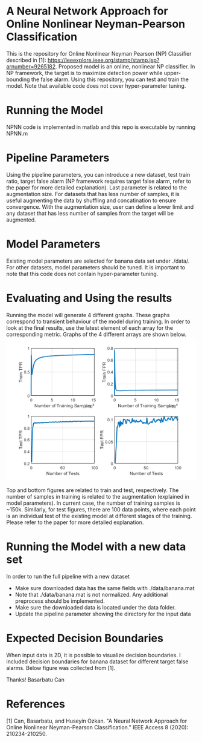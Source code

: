 # A Neural Network Approach for Online Nonlinear Neyman-Pearson Classification
This is the repository for Online Nonlinear Neyman Pearson (NP) Classifier described in [1]: https://ieeexplore.ieee.org/stamp/stamp.jsp?arnumber=9265182. 
Proposed model is an online, nonlinear NP classifier. In NP framework, the target is to maximize detection power while upper-bounding the false alarm.
Using this repository, you can test and train the model. Note that available code does not cover hyper-parameter tuning.


# Running the Model
NPNN code is implemented in matlab and this repo is executable by running NPNN.m

# Pipeline Parameters
Using the pipeline parameters, you can introduce a new dataset, test train ratio, target false alarm (NP framework requires target false alarm, refer to the paper for more detailed explanation).
Last parameter is related to the augmentation size. For datasets that has less number of samples, it is useful augmenting the data by shuffling and concatination to ensure convergence.
With the augmentation size, user can define a lower limit and any dataset that has less number of samples from the target will be augmented.

# Model Parameters
Existing model parameters are selected for banana data set under ./data/. For other datasets, model parameters should be tuned. 
It is important to note that this code does not contain hyper-parameter tuning.

# Evaluating and Using the results
Running the model will generate 4 different graphs. 
These graphs correspond to transient behaviour of the model during training.
In order to look at the final results, use the latest element of each array for the corresponding metric. 
Graphs of the 4 different arrays are shown below.
<img src="figures/code_output.png">

Top and bottom figures are related to train and test, respectively. The number of samples in training is related to the augmentation (explained in model parameters). 
In current case, the number of training samples is ~150k. Similarly, for test figures, there are 100 data points, where each point is an individual test of the existing 
model at different stages of the training. Please refer to the paper for more detailed explanation.

# Running the Model with a new data set
In order to run the full pipeline with a new dataset
* Make sure downloaded data has the same fields with ./data/banana.mat
* Note that ./data/banana.mat is not normalized. Any additional preprocess should be implemented.
* Make sure the downloaded data is located under the data folder.
* Update the pipeline parameter showing the directory for the input data

# Expected Decision Boundaries
When input data is 2D, it is possible to visualize decision boundaries. I included decision boundaries for banana dataset for different target false alarms. Below figure was collected from [1].

Thanks!
Basarbatu Can

# References
[1] Can, Basarbatu, and Huseyin Ozkan. "A Neural Network Approach for Online Nonlinear Neyman-Pearson Classification." IEEE Access 8 (2020): 210234-210250.